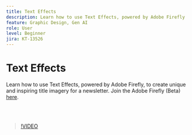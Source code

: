 ```yaml
---
title: Text Effects
description: Learn how to use Text Effects, powered by Adobe Firefly
feature: Graphic Design, Gen AI
role: User
level: Beginner
jira: KT-13526
---
```

# Text Effects

Learn how to use Text Effects, powered by Adobe Firefly, to create unique and inspiring title imagery for a newsletter. Join the Adobe Firefly (Beta) [here](https://firefly.adobe.com/).

<br>&nbsp;

>[!VIDEO](https://video.tv.adobe.com/v/3420829?quality=12&learn=on&hidetitle=true)
